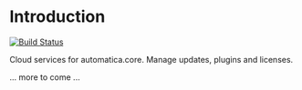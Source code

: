 # Introduction 
[![Build Status](https://automatica-core.visualstudio.com/automatica/_apis/build/status/automatica.core.cloud?branchName=develop)](https://automatica-core.visualstudio.com/automatica/_build/latest?definitionId=18&branchName=develop)


Cloud services for automatica.core. Manage updates, plugins and licenses.


... more to come ...

